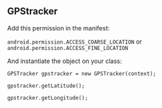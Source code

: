 ## GPStracker
Add this permission in the manifest:

`android.permission.ACCESS_COARSE_LOCATION` or `android.permission.ACCESS_FINE_LOCATION`

And instantiate the object on your class:



`GPSTracker gpstracker = new GPSTracker(context);`


`gpstracker.getLatitude();`

`gpstracker.getLongitude();`
